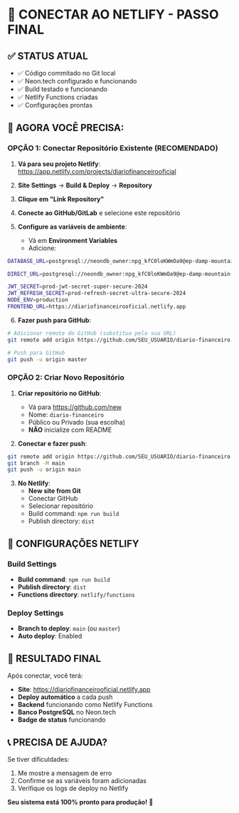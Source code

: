 # 🚀 **CONECTAR AO NETLIFY - PASSO FINAL**

## ✅ **STATUS ATUAL**
- ✅ Código commitado no Git local
- ✅ Neon.tech configurado e funcionando
- ✅ Build testado e funcionando
- ✅ Netlify Functions criadas
- ✅ Configurações prontas

## 🎯 **AGORA VOCÊ PRECISA:**

### **OPÇÃO 1: Conectar Repositório Existente (RECOMENDADO)**

1. **Vá para seu projeto Netlify**: https://app.netlify.com/projects/diariofinanceirooficial

2. **Site Settings** → **Build & Deploy** → **Repository**

3. **Clique em "Link Repository"**

4. **Conecte ao GitHub/GitLab** e selecione este repositório

5. **Configure as variáveis de ambiente**:
   - Vá em **Environment Variables**
   - Adicione:
```bash
DATABASE_URL=postgresql://neondb_owner:npg_kfC0loKWmOa9@ep-damp-mountain-adskjhfm-pooler.c-2.us-east-1.aws.neon.tech/neondb?sslmode=require&channel_binding=require

DIRECT_URL=postgresql://neondb_owner:npg_kfC0loKWmOa9@ep-damp-mountain-adskjhfm-pooler.c-2.us-east-1.aws.neon.tech/neondb?sslmode=require&channel_binding=require

JWT_SECRET=prod-jwt-secret-super-secure-2024
JWT_REFRESH_SECRET=prod-refresh-secret-ultra-secure-2024
NODE_ENV=production
FRONTEND_URL=https://diariofinanceirooficial.netlify.app
```

6. **Fazer push para GitHub**:
```bash
# Adicionar remote do GitHub (substitua pela sua URL)
git remote add origin https://github.com/SEU_USUARIO/diario-financeiro.git

# Push para GitHub
git push -u origin master
```

### **OPÇÃO 2: Criar Novo Repositório**

1. **Criar repositório no GitHub**:
   - Vá para https://github.com/new
   - Nome: `diario-financeiro`
   - Público ou Privado (sua escolha)
   - **NÃO** inicialize com README

2. **Conectar e fazer push**:
```bash
git remote add origin https://github.com/SEU_USUARIO/diario-financeiro.git
git branch -M main
git push -u origin main
```

3. **No Netlify**:
   - **New site from Git**
   - Conectar GitHub
   - Selecionar repositório
   - Build command: `npm run build`
   - Publish directory: `dist`

## 🔧 **CONFIGURAÇÕES NETLIFY**

### **Build Settings**
- **Build command**: `npm run build`
- **Publish directory**: `dist`
- **Functions directory**: `netlify/functions`

### **Deploy Settings**
- **Branch to deploy**: `main` (ou `master`)
- **Auto deploy**: Enabled

## 🎉 **RESULTADO FINAL**

Após conectar, você terá:

- **Site**: https://diariofinanceirooficial.netlify.app
- **Deploy automático** a cada push
- **Backend** funcionando como Netlify Functions
- **Banco PostgreSQL** no Neon.tech
- **Badge de status** funcionando

## 📞 **PRECISA DE AJUDA?**

Se tiver dificuldades:
1. Me mostre a mensagem de erro
2. Confirme se as variáveis foram adicionadas
3. Verifique os logs de deploy no Netlify

**Seu sistema está 100% pronto para produção!** 🚀